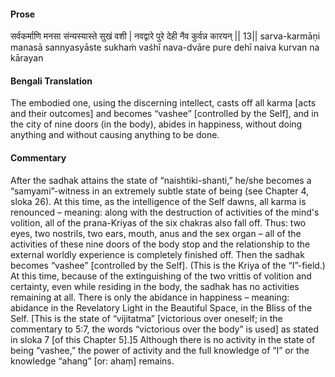 #### Prose 

सर्वकर्माणि मनसा संन्यस्यास्ते सुखं वशी |
नवद्वारे पुरे देही नैव कुर्वन्न कारयन् || 13||
sarva-karmāṇi manasā sannyasyāste sukhaṁ vaśhī
nava-dvāre pure dehī naiva kurvan na kārayan

 #### Bengali Translation 

The embodied one, using the discerning intellect, casts off all karma [acts and their outcomes] and becomes “vashee” [controlled by the Self], and in the city of nine doors (in the body), abides in happiness, without doing anything and without causing anything to be done.

 #### Commentary 

After the sadhak attains the state of “naishtiki-shanti,” he/she becomes a “samyami”-witness in an extremely subtle state of being (see Chapter 4, sloka 26). At this time, as the intelligence of the Self dawns, all karma is renounced – meaning: along with the destruction of activities of the mind's volition, all of the prana-Kriyas of the six chakras also fall off. Thus: two eyes, two nostrils, two ears, mouth, anus and the sex organ – all of the activities of these nine doors of the body stop and the relationship to the external worldly experience is completely finished off. Then the sadhak becomes “vashee” [controlled by the Self]. (This is the Kriya of the “I”-field.) At this time, because of the extinguishing of the two vrittis of volition and certainty, even while residing in the body, the sadhak has no activities remaining at all. There is only the abidance in happiness – meaning: abidance in the Revelatory Light in the Beautiful Space, in the Bliss of the Self. [This is the state of “vijitatma” [victorious over oneself; in the commentary to 5:7, the words “victorious over the body” is used] as stated in sloka 7 [of this Chapter 5].]5 Although there is no activity in the state of being “vashee,” the power of activity and the full knowledge of “I” or the knowledge “ahang” [or: ahaṃ] remains.
